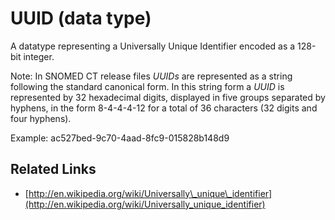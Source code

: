 # UUID (data type)

A datatype representing a Universally Unique Identifier encoded as a 128-bit integer.

Note: In SNOMED CT release files _UUIDs_ are represented as a string following the standard canonical form. In this string form a _UUID_ is represented by 32 hexadecimal digits, displayed in five groups separated by hyphens, in the form 8-4-4-4-12 for a total of 36 characters (32 digits and four hyphens).

Example: ac527bed-9c70-4aad-8fc9-015828b148d9

## Related Links

* [http://en.wikipedia.org/wiki/Universally\_unique\_identifier](http://en.wikipedia.org/wiki/Universally_unique_identifier)
